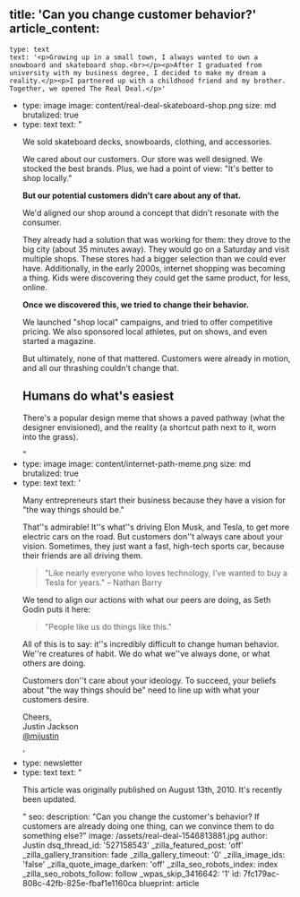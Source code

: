 title: 'Can you change customer behavior?'
article_content:
  -
    type: text
    text: '<p>Growing up in a small town, I always wanted to own a snowboard and skateboard shop.<br></p><p>After I graduated from university with my business degree, I decided to make my dream a reality.</p><p>I partnered up with a childhood friend and my brother. Together, we opened The Real Deal.</p>'
  -
    type: image
    image: content/real-deal-skateboard-shop.png
    size: md
    brutalized: true
  -
    type: text
    text: "<p>We sold skateboard decks, snowboards, clothing, and accessories.</p><p>We cared about our customers. Our store was well designed. We stocked the best brands. Plus, we had a point of view: \"It's better to shop locally.\"<br></p><p><b>But our potential customers didn't care about any of that.</b></p><p>We'd aligned our shop around a concept that didn't resonate with the consumer.</p><p>They already had a solution that was working for them: they drove to the big city (about 35 minutes away). They would go on a Saturday and visit multiple shops. These stores had a bigger selection than we could ever have. Additionally, in the early 2000s, internet shopping was becoming a thing. Kids were discovering they could get the same product, for less, online.<br></p><p><strong>Once we discovered this, we tried to change their behavior.</strong>&nbsp;</p><p>We launched \"shop local\" campaigns, and tried to offer competitive pricing. We also sponsored local athletes, put on shows, and even started a magazine.</p><p>But ultimately, none of that mattered. Customers were already in motion, and all our thrashing couldn't change that.</p><h2>Humans do what's easiest</h2><p>There's a popular design meme that shows a paved pathway (what the designer envisioned), and the reality (a shortcut path next to it, worn into the grass).</p>"
  -
    type: image
    image: content/internet-path-meme.png
    size: md
    brutalized: true
  -
    type: text
    text: '<p>Many entrepreneurs start their business because they have a vision for "the way things should be."</p><p>That''s admirable! It''s what''s driving Elon Musk, and Tesla, to get more electric cars on the road. But customers don''t always care about your vision. Sometimes, they just want a fast, high-tech sports car, because their friends are all driving them.</p><blockquote><p>"Like nearly everyone who loves technology, I’ve wanted to buy a Tesla for years." – Nathan Barry</p></blockquote><p>We tend to align our actions with what our peers are doing, as Seth Godin puts it here:</p><blockquote><p>"People like us do things like this."</p></blockquote><p>All of this is to say: it''s incredibly difficult to change human behavior. We''re creatures of habit. We do what we''ve always done, or what others are doing.</p><p>Customers don''t care about your ideology. To succeed, your beliefs about "the way things should be" need to line up with what your customers desire.</p><p>Cheers,<br>Justin Jackson<br><a href="https://twitter.com/mijustin">@mijustin</a></p>'
  -
    type: newsletter
  -
    type: text
    text: "<p>This article was originally published on August 13th, 2010. It's recently been updated.</p>"
seo:
  description: "Can you change the customer's behavior? If customers are already doing one thing, can we convince them to do something else?"
  image: /assets/real-deal-1546813881.jpg
author: Justin
dsq_thread_id: '527158543'
_zilla_featured_post: 'off'
_zilla_gallery_transition: fade
_zilla_gallery_timeout: '0'
_zilla_image_ids: 'false'
_zilla_quote_image_darken: 'off'
_zilla_seo_robots_index: index
_zilla_seo_robots_follow: follow
_wpas_skip_3416642: '1'
id: 7fc179ac-808c-42fb-825e-fbaf1e1160ca
blueprint: article
